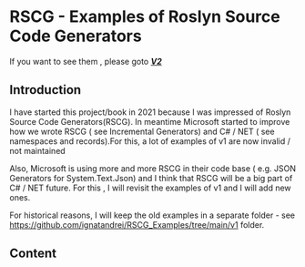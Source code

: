 # RSCG - Examples of Roslyn Source Code Generators 

If you want to see them , please goto  ***[V2](https://ignatandrei.github.io/RSCG_Examples/v2/docs/List-of-RSCG)***
## Introduction

I have started this project/book in  2021 because I was impressed of Roslyn Source Code Generators(RSCG). In meantime Microsoft started to improve how we wrote RSCG ( see Incremental Generators) and C# / NET ( see namespaces and records).For this, a lot of examples of v1 are now invalid / not maintained

 Also, Microsoft is using more and more RSCG in their code base ( e.g. JSON Generators for System.Text.Json) and I think that RSCG will be a big part of C# / NET future. For this , I will revisit the examples of v1 and I will add new ones.

 For historical reasons, I will keep the old examples in a separate folder - see  https://github.com/ignatandrei/RSCG_Examples/tree/main/v1  folder.
## Content




